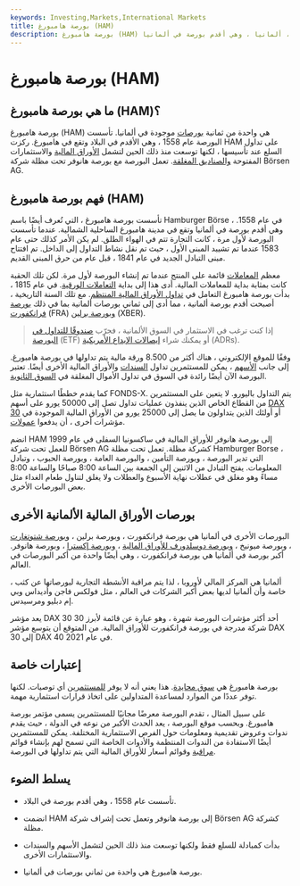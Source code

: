 ```yaml
---
keywords: Investing,Markets,International Markets
title: بورصة هامبورغ (HAM)
description: بورصة هامبورغ (HAM) هي بورصة تقع في هامبورغ ، ألمانيا ، وهي أقدم بورصة في ألمانيا.
---
```


# بورصة هامبورغ (HAM)
## ما هي بورصة هامبورغ (HAM)؟

بورصة هامبورغ (HAM) هي واحدة من ثمانية [بورصات](/exchange) موجودة في ألمانيا. تأسست البورصة عام 1558 ، وهي الأقدم في البلاد وتقع في هامبورغ. ركزت HAM على تداول السلع عند تأسيسها ، لكنها توسعت منذ ذلك الحين لتشمل [الأوراق المالية](/security) والاستثمارات المفتوحة [والصناديق المغلقة](/closed-endinvestment). تعمل البورصة مع بورصة هانوفر تحت مظلة شركة Börsen AG.

## فهم بورصة هامبورغ (HAM)

تأسست بورصة هامبورغ ، التي تُعرف أيضًا باسم Hamburger Börse ، في عام 1558. وهي أقدم بورصة في ألمانيا وتقع في مدينة هامبورغ الساحلية الشمالية. عندما تأسست البورصة لأول مرة ، كانت التجارة تتم في الهواء الطلق. لم يكن الأمر كذلك حتى عام 1583 عندما تم تشييد المبنى الأول ، حيث تم نقل نشاط التداول إلى الداخل. تم افتتاح مبنى التبادل الجديد في عام 1841 ، قبل عام من حرق المبنى القديم.

معظم [المعاملات](/transaction) قائمة على المنتج عندما تم إنشاء البورصة لأول مرة. لكن تلك الحقبة كانت بمثابة بداية للمعاملات المالية. أدى هذا إلى بداية [التعاملات الورقية](/papertrade). في عام 1815 ، بدأت بورصة هامبورغ التعامل في [تداول الأوراق المالية المنتظم](/lot). مع تلك السنة التاريخية ، أصبحت أقدم بورصة ألمانية ، مما أدى إلى ثماني بورصات ألمانية بما في ذلك [بورصة فرانكفورت](/frankfurt-stock-exchange-fra-.f) (FRA) [وبورصة برلين](/berlin-stock-exchange-ber-.b) (XBER).

> إذا كنت ترغب في الاستثمار في السوق الألمانية ، فجرّب [صندوقًا للتداول في البورصة](/etf) (ETF) أو يمكنك شراء [إيصالات الإيداع الأمريكية](/adr) (ADRs).

>

وفقًا للموقع الإلكتروني ، هناك أكثر من 8.500 ورقة مالية يتم تداولها في بورصة هامبورغ. إلى جانب [الأسهم](/stock) ، يمكن للمستثمرين تداول [السندات](/bond) والأوراق المالية الأخرى أيضًا. تعتبر البورصة الآن أيضًا رائدة في السوق في تداول الأموال المغلقة في [السوق الثانوية](/secondarymarket).

كما يقدم خططًا استثمارية مثل FONDS-X. يتم التداول باليورو. لا يتعين على المستثمرين من القطاع الخاص الذين ينفذون عمليات تداول تصل إلى 50000 يورو على أسهم [DAX 30](/dax) أو أولئك الذين يتداولون ما يصل إلى 25000 يورو من الأوراق المالية الموجودة في مؤشرات أخرى ، أن يدفعوا [عمولات](/commission).

انضم HAM إلى بورصة هانوفر للأوراق المالية في ساكسونيا السفلى في عام 1999 للعمل تحت شركة Börsen AG كشركة مظلة. تعمل تحت مظلة Hamburger Borse ، التي تدير البورصة ، وبورصة التأمين ، والبورصة العامة ، وبورصة الحبوب ، وتبادل المعلومات. يفتح التبادل من الاثنين إلى الجمعة بين الساعة 8:00 صباحًا والساعة 8:00 مساءً وهو مغلق في عطلات نهاية الأسبوع والعطلات ولا يغلق لتناول طعام الغداء مثل بعض البورصات الأخرى.

## بورصات الأوراق المالية الألمانية الأخرى

البورصات الأخرى في ألمانيا هي بورصة فرانكفورت ، وبورصة برلين ، [وبورصة شتوتغارت](/stuttgartstockexchange) ، وبورصة ميونيخ ، [وبورصة دوسلدورف للأوراق المالية](/dusseldorf-stock-exchange-dus-.d) ، [وبورصة إكسترا](/xetra) ، وبورصة هانوفر. أكبر بورصة في ألمانيا هي بورصة فرانكفورت ، وهي أيضًا واحدة من أكبر البورصات في العالم.

ألمانيا هي المركز المالي لأوروبا ، لذا يتم مراقبة الأنشطة التجارية لبورصاتها عن كثب ، خاصة وأن ألمانيا لديها بعض أكبر الشركات في العالم ، مثل فولكس فاجن وأديداس وبي إم دبليو ومرسيدس.

يعد مؤشر DAX 30 أحد أكثر مؤشرات البورصة شهرة ، وهو عبارة عن قائمة لأبرز 30 شركة مدرجة في بورصة فرانكفورت للأوراق المالية. من المتوقع أن يتوسع مؤشر DAX 30 إلى DAX 40 في عام 2021.

## إعتبارات خاصة

بورصة هامبورغ هي [سوق محايدة](/market). هذا يعني أنه لا يوفر [للمستثمرين](/investor) أي توصيات. لكنها توفر عددًا من الموارد لمساعدة المتداولين على اتخاذ قرارات استثمارية مهمة.

على سبيل المثال ، تقدم البورصة معرضًا مجانيًا للمستثمرين يسمى مؤتمر بورصة هامبورغ. وبحسب موقع البورصة ، يعد الحدث الأكبر من نوعه في الدولة ، حيث يقدم ندوات وعروض تقديمية ومعلومات حول الفرص الاستثمارية المختلفة. يمكن للمستثمرين أيضًا الاستفادة من الندوات المنتظمة والأدوات الخاصة التي تسمح لهم بإنشاء قوائم [مراقبة](/watchlist) وقوائم أسعار للأوراق المالية التي يتم تداولها في البورصة.

## يسلط الضوء

- تأسست عام 1558 ، وهي أقدم بورصة في البلاد.

- انضمت HAM إلى بورصة هانوفر وتعمل تحت إشراف شركة Börsen AG كشركة مظلة.

- بدأت كمبادلة للسلع فقط ولكنها توسعت منذ ذلك الحين لتشمل الأسهم والسندات والاستثمارات الأخرى.

- بورصة هامبورغ هي واحدة من ثماني بورصات في ألمانيا.

